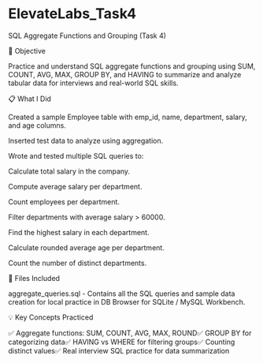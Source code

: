 # ElevateLabs_Task4
SQL Aggregate Functions and Grouping (Task 4)

🚀 Objective

Practice and understand SQL aggregate functions and grouping using SUM, COUNT, AVG, MAX, GROUP BY, and HAVING to summarize and analyze tabular data for interviews and real-world SQL skills.

📋 What I Did

Created a sample Employee table with emp_id, name, department, salary, and age columns.

Inserted test data to analyze using aggregation.

Wrote and tested multiple SQL queries to:

Calculate total salary in the company.

Compute average salary per department.

Count employees per department.

Filter departments with average salary > 60000.

Find the highest salary in each department.

Calculate rounded average age per department.

Count the number of distinct departments.

📜 Files Included

aggregate_queries.sql - Contains all the SQL queries and sample data creation for local practice in DB Browser for SQLite / MySQL Workbench.

💡 Key Concepts Practiced

✅ Aggregate functions: SUM, COUNT, AVG, MAX, ROUND✅ GROUP BY for categorizing data✅ HAVING vs WHERE for filtering groups✅ Counting distinct values✅ Real interview SQL practice for data summarization

